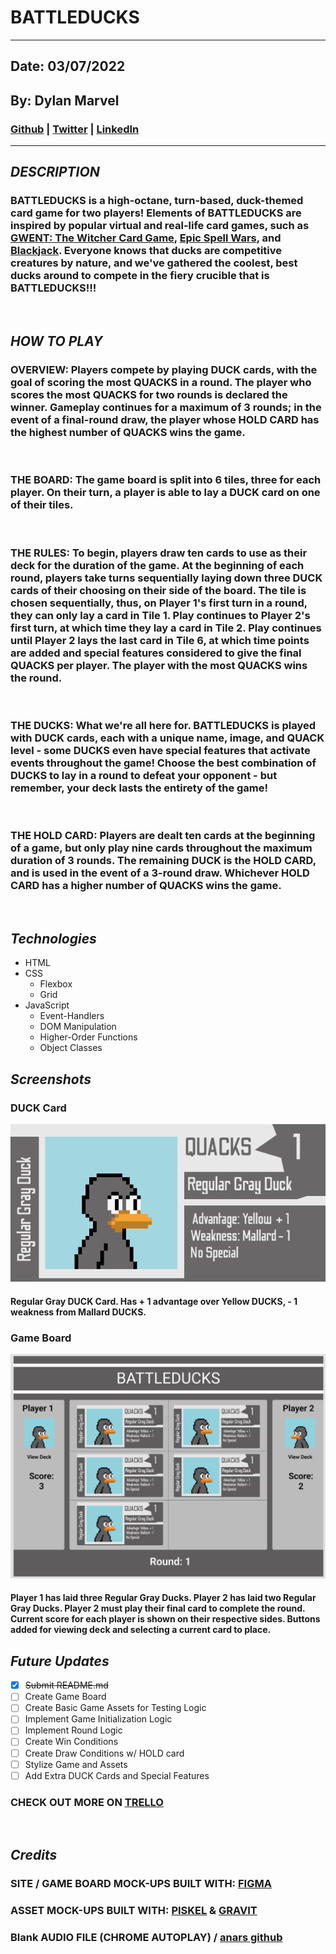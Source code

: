 # **BATTLEDUCKS**
***
## Date: 03/07/2022

## By: Dylan Marvel

 ### [Github](https://github.com/marveldylan) | [Twitter](https://twitter.com/dmarv77) | [LinkedIn](https://www.linkedin.com/in/dylan-marvel/)
 ***
 ## ***DESCRIPTION***
 ### BATTLEDUCKS is a high-octane, turn-based, duck-themed card game for two players! Elements of BATTLEDUCKS are inspired by popular virtual and real-life card games, such as [GWENT: The Witcher Card Game](https://www.playgwent.com/en), [Epic Spell Wars](https://cryptozoic.com/collections/epic-spell-wars), and [Blackjack](https://en.wikipedia.org/wiki/Blackjack). Everyone knows that ducks are competitive creatures by nature, and we've gathered the coolest, best ducks around to compete in the fiery crucible that is BATTLEDUCKS!!!
 &nbsp;
## ***HOW TO PLAY***
### OVERVIEW: Players compete by playing DUCK cards, with the goal of scoring the most QUACKS in a round. The player who scores the most QUACKS for two rounds is declared the winner. Gameplay continues for a maximum of 3 rounds; in the event of a final-round draw, the player whose HOLD CARD has the highest number of QUACKS wins the game.
&nbsp;
 ### THE BOARD: The game board is split into 6 tiles, three for each player. On their turn, a player is able to lay a DUCK card on one of their tiles.
 &nbsp;
###  THE RULES: To begin, players draw ten cards to use as their deck for the duration of the game.  At the beginning of each round, players take turns sequentially laying down three DUCK cards of their choosing on their side of the board. The tile is chosen sequentially, thus, on Player 1's first turn in a round, they can only lay a card in Tile 1. Play continues to Player 2's first turn, at which time they lay a card in Tile 2. Play continues until Player 2 lays the last card in Tile 6, at which time points are added and special features considered to give the final QUACKS per player. The player with the most QUACKS wins the round.
 &nbsp;
  ### THE DUCKS: What we're all here for. BATTLEDUCKS is played with DUCK cards, each with a unique name, image, and QUACK level - some DUCKS even have special features that activate events throughout the game! Choose the best combination of DUCKS to lay in a round to defeat your opponent - but remember, your deck lasts the entirety of the game!
  &nbsp;
  ### THE HOLD CARD: Players are dealt ten cards at the beginning of a game, but only play nine cards throughout the maximum duration of 3 rounds. The remaining DUCK is the HOLD CARD, and is used in the event of a 3-round draw. Whichever HOLD CARD has a higher number of QUACKS wins the game.
&nbsp;
 ## ***Technologies***
 * HTML
 * CSS
    * Flexbox
    * Grid
* JavaScript
   * Event-Handlers
   * DOM Manipulation
   * Higher-Order Functions
   * Object Classes

## ***Screenshots***

### DUCK Card
![Image](assets/BD_regGray_1.png)
#### Regular Gray DUCK Card. Has + 1 advantage over Yellow DUCKS, - 1 weakness from Mallard DUCKS.

### Game Board
![Image](assets/BD_Screenshot.png)
#### Player 1 has laid three Regular Gray Ducks. Player 2 has laid two Regular Gray Ducks. Player 2 must play their final card to complete the round. Current score for each player is shown on their respective sides. Buttons added for viewing deck and selecting a current card to place.


## ***Future Updates***
- [X] ~~Submit README.md~~
- [ ] Create Game Board
- [ ] Create Basic Game Assets for Testing Logic
- [ ] Implement Game Initialization Logic
- [ ] Implement Round Logic
- [ ] Create Win Conditions
- [ ] Create Draw Conditions w/ HOLD card
- [ ] Stylize Game and Assets
- [ ] Add Extra DUCK Cards and Special Features

### **CHECK OUT MORE ON [TRELLO](https://trello.com/b/nj7qNTKf/project-1)**
&nbsp;

## ***Credits***
### **SITE / GAME BOARD MOCK-UPS BUILT WITH: [FIGMA](https://www.figma.com/)**
### **ASSET MOCK-UPS BUILT WITH: [PISKEL](https://www.piskelapp.com/) & [GRAVIT](https://www.designer.io/en/)**
### **Blank AUDIO FILE (CHROME AUTOPLAY) / [anars github](https://github.com/anars/blank-audio/blob/master/250-milliseconds-of-silence.mp3)**
